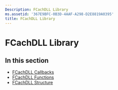 ```yaml
---
Description: FCachDLL Library
ms.assetid: '367E9BFC-0B3D-4AAF-A298-D2E8819A0395'
title: FCachDLL Library
---
```


# FCachDLL Library

## In this section

-   [FCachDLL Callbacks](fcachdll-callbacks.md)
-   [FCachDLL Functions](fcachdll-functions.md)
-   [FCachDLL Structure](fcachdll-structure.md)

 

 



